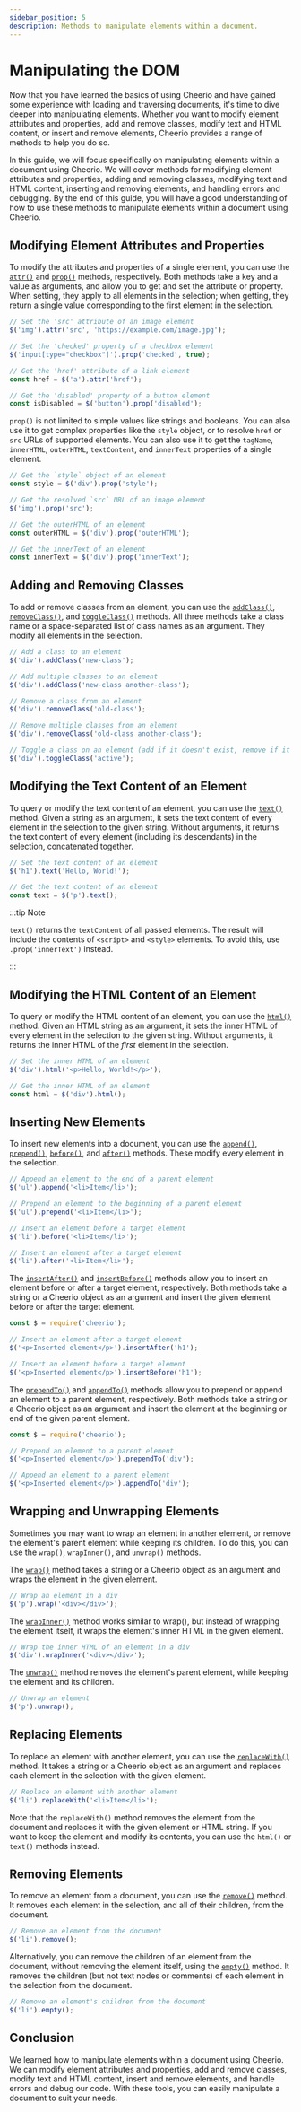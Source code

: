 ```yaml
---
sidebar_position: 5
description: Methods to manipulate elements within a document.
---
```


# Manipulating the DOM

Now that you have learned the basics of using Cheerio and have gained some
experience with loading and traversing documents, it's time to dive deeper into
manipulating elements. Whether you want to modify element attributes and
properties, add and remove classes, modify text and HTML content, or insert and
remove elements, Cheerio provides a range of methods to help you do so.

In this guide, we will focus specifically on manipulating elements within a
document using Cheerio. We will cover methods for modifying element attributes
and properties, adding and removing classes, modifying text and HTML content,
inserting and removing elements, and handling errors and debugging. By the end
of this guide, you will have a good understanding of how to use these methods to
manipulate elements within a document using Cheerio.

## Modifying Element Attributes and Properties

To modify the attributes and properties of a single element, you can use the
[`attr()`](/docs/api/classes/Cheerio#attr) and
[`prop()`](/docs/api/classes/Cheerio#prop) methods, respectively. Both methods
take a key and a value as arguments, and allow you to get and set the attribute
or property. When setting, they apply to all elements in the selection; when
getting, they return a single value corresponding to the first element in the
selection.

```js
// Set the 'src' attribute of an image element
$('img').attr('src', 'https://example.com/image.jpg');

// Set the 'checked' property of a checkbox element
$('input[type="checkbox"]').prop('checked', true);

// Get the 'href' attribute of a link element
const href = $('a').attr('href');

// Get the 'disabled' property of a button element
const isDisabled = $('button').prop('disabled');
```

`prop()` is not limited to simple values like strings and booleans. You can also
use it to get complex properties like the `style` object, or to resolve `href`
or `src` URLs of supported elements. You can also use it to get the `tagName`,
`innerHTML`, `outerHTML`, `textContent`, and `innerText` properties of a single
element.

```js
// Get the `style` object of an element
const style = $('div').prop('style');

// Get the resolved `src` URL of an image element
$('img').prop('src');

// Get the outerHTML of an element
const outerHTML = $('div').prop('outerHTML');

// Get the innerText of an element
const innerText = $('div').prop('innerText');
```

## Adding and Removing Classes

To add or remove classes from an element, you can use the
[`addClass()`](/docs/api/classes/Cheerio#addclass),
[`removeClass()`](/docs/api/classes/Cheerio#removeclass), and
[`toggleClass()`](/docs/api/classes/Cheerio#toggleclass) methods. All three
methods take a class name or a space-separated list of class names as an
argument. They modify all elements in the selection.

```js
// Add a class to an element
$('div').addClass('new-class');

// Add multiple classes to an element
$('div').addClass('new-class another-class');

// Remove a class from an element
$('div').removeClass('old-class');

// Remove multiple classes from an element
$('div').removeClass('old-class another-class');

// Toggle a class on an element (add if it doesn't exist, remove if it does)
$('div').toggleClass('active');
```

## Modifying the Text Content of an Element

To query or modify the text content of an element, you can use the
[`text()`](/docs/api/classes/Cheerio#text) method. Given a string as an
argument, it sets the text content of every element in the selection to the
given string. Without arguments, it returns the text content of every element
(including its descendants) in the selection, concatenated together.

```js
// Set the text content of an element
$('h1').text('Hello, World!');

// Get the text content of an element
const text = $('p').text();
```

:::tip Note

`text()` returns the `textContent` of all passed elements. The result will
include the contents of `<script>` and `<style>` elements. To avoid this, use
`.prop('innerText')` instead.

:::

## Modifying the HTML Content of an Element

To query or modify the HTML content of an element, you can use the
[`html()`](/docs/api/classes/Cheerio#html) method. Given an HTML string as an
argument, it sets the inner HTML of every element in the selection to the given
string. Without arguments, it returns the inner HTML of the _first_ element in
the selection.

```js
// Set the inner HTML of an element
$('div').html('<p>Hello, World!</p>');

// Get the inner HTML of an element
const html = $('div').html();
```

## Inserting New Elements

To insert new elements into a document, you can use the
[`append()`](/docs/api/classes/Cheerio#append),
[`prepend()`](/docs/api/classes/Cheerio#prepend),
[`before()`](/docs/api/classes/Cheerio#before), and
[`after()`](/docs/api/classes/Cheerio#after) methods. These modify every element
in the selection.

```js
// Append an element to the end of a parent element
$('ul').append('<li>Item</li>');

// Prepend an element to the beginning of a parent element
$('ul').prepend('<li>Item</li>');

// Insert an element before a target element
$('li').before('<li>Item</li>');

// Insert an element after a target element
$('li').after('<li>Item</li>');
```

The [`insertAfter()`](/docs/api/classes/Cheerio#insertafter) and
[`insertBefore()`](/docs/api/classes/Cheerio#insertbefore) methods allow you to
insert an element before or after a target element, respectively. Both methods
take a string or a Cheerio object as an argument and insert the given element
before or after the target element.

```js
const $ = require('cheerio');

// Insert an element after a target element
$('<p>Inserted element</p>').insertAfter('h1');

// Insert an element before a target element
$('<p>Inserted element</p>').insertBefore('h1');
```

The [`prependTo()`](/docs/api/classes/Cheerio#prependto) and
[`appendTo()`](/docs/api/classes/Cheerio#appendto) methods allow you to prepend
or append an element to a parent element, respectively. Both methods take a
string or a Cheerio object as an argument and insert the element at the
beginning or end of the given parent element.

```js
const $ = require('cheerio');

// Prepend an element to a parent element
$('<p>Inserted element</p>').prependTo('div');

// Append an element to a parent element
$('<p>Inserted element</p>').appendTo('div');
```

## Wrapping and Unwrapping Elements

Sometimes you may want to wrap an element in another element, or remove the
element's parent element while keeping its children. To do this, you can use the
`wrap()`, `wrapInner()`, and `unwrap()` methods.

The [`wrap()`](/docs/api/classes/Cheerio#wrap) method takes a string or a
Cheerio object as an argument and wraps the element in the given element.

```js
// Wrap an element in a div
$('p').wrap('<div></div>');
```

The [`wrapInner()`](/docs/api/classes/Cheerio#wrapinner) method works similar to
wrap(), but instead of wrapping the element itself, it wraps the element's inner
HTML in the given element.

```js
// Wrap the inner HTML of an element in a div
$('div').wrapInner('<div></div>');
```

The [`unwrap()`](/docs/api/classes/Cheerio#unwrap) method removes the element's
parent element, while keeping the element and its children.

```js
// Unwrap an element
$('p').unwrap();
```

## Replacing Elements

To replace an element with another element, you can use the
[`replaceWith()`](/docs/api/classes/Cheerio#replacewith) method. It takes a
string or a Cheerio object as an argument and replaces each element in the
selection with the given element.

```js
// Replace an element with another element
$('li').replaceWith('<li>Item</li>');
```

Note that the `replaceWith()` method removes the element from the document and
replaces it with the given element or HTML string. If you want to keep the
element and modify its contents, you can use the `html()` or `text()` methods
instead.

## Removing Elements

To remove an element from a document, you can use the
[`remove()`](/docs/api/classes/Cheerio#remove) method. It removes each element
in the selection, and all of their children, from the document.

```js
// Remove an element from the document
$('li').remove();
```

Alternatively, you can remove the children of an element from the document,
without removing the element itself, using the
[`empty()`](/docs/api/classes/Cheerio#empty) method. It removes the children
(but not text nodes or comments) of each element in the selection from the
document.

```js
// Remove an element's children from the document
$('li').empty();
```

## Conclusion

We learned how to manipulate elements within a document using Cheerio. We can
modify element attributes and properties, add and remove classes, modify text
and HTML content, insert and remove elements, and handle errors and debug our
code. With these tools, you can easily manipulate a document to suit your needs.
